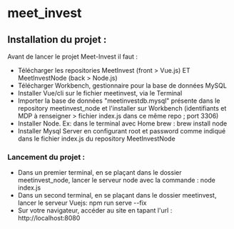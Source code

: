 # meet_invest

## Installation du projet :

Avant de lancer le projet Meet-Invest il faut :

  - Télécharger les repositories MeetInvest (front > Vue.js) ET MeetInvestNode (back > Node.js)
  - Télécharger Workbench, gestionnaire pour la base de données MySQL
  - Installer Vue/cli sur le fichier meetinvest, via le Terminal
  - Importer la base de données "meetinvestdb.mysql" présente dans le repository meetinvest_node et l'installer sur Workbench (identifiants et MDP à renseigner > fichier index.js dans ce même repo ; port 3306)
  - Installer Node. Ex: dans le terminal avec Home brew : brew install node
  - Installer Mysql Server en configurant root et password comme indiqué dans le fichier index.js du repository MeetInvestNode

### Lancement du projet :

 - Dans un premier terminal, en se plaçant dans le dossier meetinvest_node, lancer le serveur node avec la commande : node index.js
 - Dans un second terminal, en se plaçant dans le dossier meetinvest, lancer le serveur Vuejs: npm run serve --fix
 - Sur votre navigateur, accéder au site en tapant l'url : http://localhost:8080
